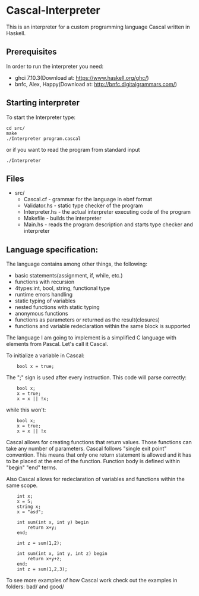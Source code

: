 # Cascal-Interpreter
This is an interpreter for a custom programming language Cascal written in
Haskell.

## Prerequisites
In order to run the interpreter you need:
- ghci 7.10.3(Download at: https://www.haskell.org/ghc/)
- bnfc, Alex, Happy(Download at: http://bnfc.digitalgrammars.com/)

## Starting interpreter
To start the Interpreter type:
```
cd src/
make
./Interpreter program.cascal
```

or if you want to read the program from standard input
```
./Interpreter
```

## Files

* src/
  - Cascal.cf - grammar for the language in ebnf format
  - Validator.hs - static type checker of the program
  - Interpreter.hs - the actual interpreter executing code of the program
  - Makefile - builds the interpreter
  - Main.hs - reads the program description and starts type checker and interpreter

   
## Language specification:
The language contains among other things, the following:
- basic statements(assignment, if, while, etc.)
- functions with recursion
- 4types:int, bool, string, functional type
- runtime errors handling
- static typing of variables
- nested functions with static typing
- anonymous functions
- functions as parameters or returned as the result(closures)
- functions and variable redeclaration within the same block is supported

The language I am going to implement is a simplified C language with
elements from Pascal. Let's call it Cascal. 


To initialize a variable in Cascal:
```
    bool x = true;
```

The ";" sign is used after every instruction. This code will parse correctly:
```
    bool x;
    x = true;
    x = x || !x;
```
while this won't:
```
    bool x;
    x = true;
    x = x || !x
```

Cascal allows for creating functions that return values. Those functions
can take any number of parameters. Cascal follows "single exit point"
convention. This means that only one return statement is allowed and it
has to be placed at the end of the function. Function body is defined within
"begin" "end" terms.

Also Cascal allows for redeclaration of variables and functions within
the same scope.
```
    int x;
    x = 5;
    string x;
    x = "asd";
```

```
    int sum(int x, int y) begin
        return x+y;
    end;
    
    int z = sum(1,2);
    
    int sum(int x, int y, int z) begin
        return x+y+z;
    end;
    int z = sum(1,2,3);
```


To see more examples of how Cascal work check out the examples in folders:
bad/ and good/
